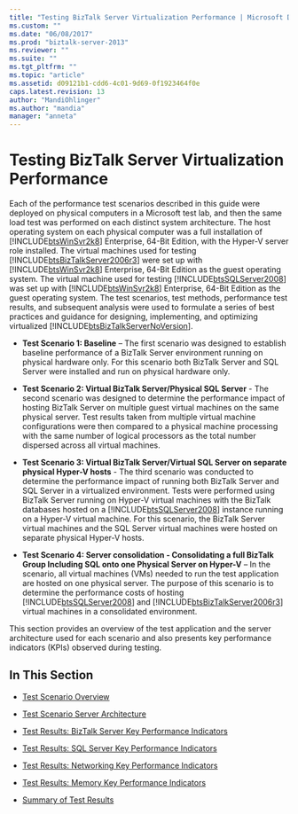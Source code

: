 ```yaml
---
title: "Testing BizTalk Server Virtualization Performance | Microsoft Docs"
ms.custom: ""
ms.date: "06/08/2017"
ms.prod: "biztalk-server-2013"
ms.reviewer: ""
ms.suite: ""
ms.tgt_pltfrm: ""
ms.topic: "article"
ms.assetid: d09121b1-cdd6-4c01-9d69-0f1923464f0e
caps.latest.revision: 13
author: "MandiOhlinger"
ms.author: "mandia"
manager: "anneta"
---
```

# Testing BizTalk Server Virtualization Performance
Each of the performance test scenarios described in this guide were deployed on physical computers in a Microsoft test lab, and then the same load test was performed on each distinct system architecture. The host operating system on each physical computer was a full installation of [!INCLUDE[btsWinSvr2k8](../includes/btswinsvr2k8-md.md)] Enterprise, 64-Bit Edition, with the Hyper-V server role installed. The virtual machines used for testing [!INCLUDE[btsBizTalkServer2006r3](../includes/btsbiztalkserver2006r3-md.md)] were set up with [!INCLUDE[btsWinSvr2k8](../includes/btswinsvr2k8-md.md)] Enterprise, 64-Bit Edition as the guest operating system. The virtual machine used for testing [!INCLUDE[btsSQLServer2008](../includes/btssqlserver2008-md.md)] was set up with [!INCLUDE[btsWinSvr2k8](../includes/btswinsvr2k8-md.md)] Enterprise, 64-Bit Edition as the guest operating system. The test scenarios, test methods, performance test results, and subsequent analysis were used to formulate a series of best practices and guidance for designing, implementing, and optimizing virtualized [!INCLUDE[btsBizTalkServerNoVersion](../includes/btsbiztalkservernoversion-md.md)].  
  
-   **Test Scenario 1: Baseline** – The first scenario was designed to establish baseline performance of a BizTalk Server environment running on physical hardware only. For this scenario both BizTalk Server and SQL Server were installed and run on physical hardware only.  
  
-   **Test Scenario 2: Virtual BizTalk Server/Physical SQL Server** - The second scenario was designed to determine the performance impact of hosting BizTalk Server on multiple guest virtual machines on the same physical server. Test results taken from multiple virtual machine configurations were then compared to a physical machine processing with the same number of logical processors as the total number dispersed across all virtual machines.  
  
-   **Test Scenario 3: Virtual BizTalk Server/Virtual SQL Server on separate physical Hyper-V hosts** - The third scenario was conducted to determine the performance impact of running both BizTalk Server and SQL Server in a virtualized environment. Tests were performed using BizTalk Server running on Hyper-V virtual machines with the BizTalk databases hosted on a [!INCLUDE[btsSQLServer2008](../includes/btssqlserver2008-md.md)] instance running on a Hyper-V virtual machine. For this scenario, the BizTalk Server virtual machines and the SQL Server virtual machines were hosted on separate physical Hyper-V hosts.  
  
-   **Test Scenario 4: Server consolidation - Consolidating a full BizTalk Group Including SQL onto one Physical Server on Hyper-V** – In the scenario, all virtual machines (VMs) needed to run the test application are hosted on one physical server. The purpose of this scenario is to determine the performance costs of hosting [!INCLUDE[btsSQLServer2008](../includes/btssqlserver2008-md.md)] and [!INCLUDE[btsBizTalkServer2006r3](../includes/btsbiztalkserver2006r3-md.md)] virtual machines in a consolidated environment.  
  
 This section provides an overview of the test application and the server architecture used for each scenario and also presents key performance indicators (KPIs) observed during testing.  
  
## In This Section  
  
-   [Test Scenario Overview](../technical-guides/test-scenario-overview.md)  
  
-   [Test Scenario Server Architecture](../technical-guides/test-scenario-server-architecture.md)  
  
-   [Test Results: BizTalk Server Key Performance Indicators](../technical-guides/test-results-biztalk-server-key-performance-indicators.md)  
  
-   [Test Results: SQL Server Key Performance Indicators](../technical-guides/test-results-sql-server-key-performance-indicators.md)  
  
-   [Test Results: Networking Key Performance Indicators](../technical-guides/test-results-networking-key-performance-indicators.md)  
  
-   [Test Results: Memory Key Performance Indicators](../technical-guides/test-results-memory-key-performance-indicators.md)  
  
-   [Summary of Test Results](../technical-guides/summary-of-test-results.md)